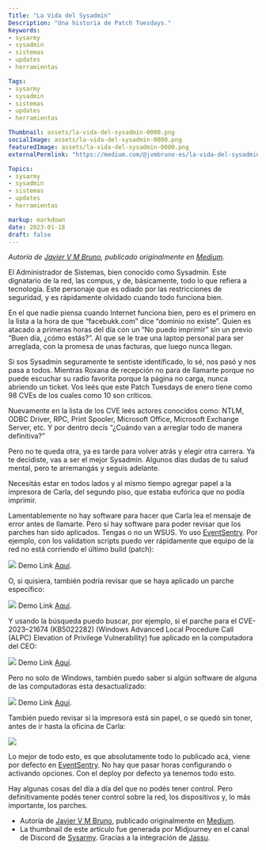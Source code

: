 ```yaml
---
Title: "La Vida del Sysadmin"
Description: "Una historia de Patch Tuesdays."
Keywords:
- sysarmy
- sysadmin
- sistemas
- updates
- herramientas

Tags:
- sysarmy
- sysadmin
- sistemas
- updates
- herramientas

Thumbnail: assets/la-vida-del-sysadmin-0000.png
socialImage: assets/la-vida-del-sysadmin-0000.png
featuredImage: assets/la-vida-del-sysadmin-0000.png
externalPermlink: "https://medium.com/@jvmbruno-es/la-vida-del-sysadmin-una-historia-de-patch-tuesdays-4641bfc1aac"

Topics:
- sysarmy
- sysadmin
- sistemas
- updates
- herramientas

markup: markdown
date: 2023-01-18
draft: false
---
```


_Autoría de [Javier V M Bruno](https://medium.com/@jvmbruno-es), publicado originalmente en [Medium](https://medium.com/@jvmbruno-es/la-vida-del-sysadmin-una-historia-de-patch-tuesdays-4641bfc1aac)._

El Administrador de Sistemas, bien conocido como Sysadmin. Este dignatario de la red, las compus, y de, básicamente, todo lo que refiera a tecnología. Este personaje que es odiado por las restricciones de seguridad, y es rápidamente olvidado cuando todo funciona bien.

En el que nadie piensa cuando Internet funciona bien, pero es el primero en la lista a la hora de que “facebukk.com” dice “dominio no existe”. Quien es atacado a primeras horas del día con un “No puedo imprimir” sin un previo “Buen día, ¿cómo estás?”. Al que se le trae una laptop personal para ser arreglada, con la promesa de unas facturas, que luego nunca llegan.

Si sos Sysadmin seguramente te sentiste identificado, lo sé, nos pasó y nos pasa a todos. Mientras Roxana de recepción no para de llamarte porque no puede escuchar su radio favorita porque la página no carga, nunca abriendo un ticket. Vos leés que este Patch Tuesdays de enero tiene como 98 CVEs de los cuales como 10 son críticos.

Nuevamente en la lista de los CVE leés actores conocidos como: NTLM, ODBC Driver, RPC, Print Spooler, Microsoft Office, Microsoft Exchange Server, etc. Y por dentro decís “¿Cuándo van a arreglar todo de manera definitiva?”

Pero no te queda otra, ya es tarde para volver atrás y elegir otra carrera. Ya te decidiste, vas a ser el mejor Sysadmin. Algunos días dudas de tu salud mental, pero te arremangás y seguís adelante.

Necesitás estar en todos lados y al mismo tiempo agregar papel a la impresora de Carla, del segundo piso, que estaba eufórica que no podía imprimir.

Lamentablemente no hay software para hacer que Carla lea el mensaje de error antes de llamarte. Pero sí hay software para poder revisar que los parches han sido aplicados. Tengas o no un WSUS. Yo uso [EventSentry](https://www.eventsentry.com/). Por ejemplo, con los validation scripts puedo ver rápidamente que equipo de la red no está corriendo el último build (patch):

![](assets/la-vida-del-sysadmin-1.png)
Demo Link [Aquí](http://demo.eventsentry.com/softwareinventory?search.type=detailed&search.refresh=&search.group=&search.agg=&search.union=&report=&pageDefault=&search.query=&search.fromDate=&hour=&minute=&meridian=&search.fromTime=&search.toDate=&hour=&minute=&meridian=&search.toTime=&search.limit=50&search.order=application.name&search.sort=asc&columns=recorddate&columns=group&columns=computer&columns=application&columns=version&columns=update&columns=check&columns=downloadurl&columns=endoflife&search.page=1&refresh=).

O, si quisiera, también podría revisar que se haya aplicado un parche específico:

![](assets/la-vida-del-sysadmin-2.png)
Demo Link [Aquí](http://demo.eventsentry.com/softwareinventory?search.type=detailed&search.refresh=&search.group=&search.agg=&search.union=&report=&pageDefault=&search.query=&search.fromDate=&hour=&minute=&meridian=&search.fromTime=&search.toDate=&hour=&minute=&meridian=&search.toTime=&search.limit=50&search.order=application.name&search.sort=asc&columns=recorddate&columns=group&columns=computer&columns=application&columns=version&columns=update&columns=check&columns=downloadurl&columns=endoflife&search.page=1&refresh=).

Y usando la búsqueda puedo buscar, por ejemplo, si el parche para el CVE-2023–21674 (KB5022282) (Windows Advanced Local Procedure Call (ALPC) Elevation of Privilege Vulnerability) fue aplicado en la computadora del CEO:

![](assets/la-vida-del-sysadmin-3.png)
Demo Link [Aquí](http://demo.eventsentry.com/softwareinventory?search.type=detailed&search.refresh=&search.group=&search.agg=&search.union=&report=&pageDefault=&search.query=&search.fromDate=&hour=&minute=&meridian=&search.fromTime=&search.toDate=&hour=&minute=&meridian=&search.toTime=&search.limit=50&search.order=application.name&search.sort=asc&columns=recorddate&columns=group&columns=computer&columns=application&columns=version&columns=update&columns=check&columns=downloadurl&columns=endoflife&search.page=1&refresh=).

Pero no solo de Windows, también puedo saber si algún software de alguna de las computadoras esta desactualizado:

![](assets/la-vida-del-sysadmin-4.png)
Demo Link [Aquí](http://demo.eventsentry.com/softwareinventory?search.type=detailed&search.refresh=&search.group=&search.agg=&search.union=&report=&pageDefault=&search.query=&search.fromDate=&hour=&minute=&meridian=&search.fromTime=&search.toDate=&hour=&minute=&meridian=&search.toTime=&search.limit=50&search.order=application.name&search.sort=asc&columns=recorddate&columns=group&columns=computer&columns=application&columns=version&columns=update&columns=check&columns=downloadurl&columns=endoflife&search.page=1&refresh=).

También puedo revisar si la impresora está sin papel, o se quedó sin toner, antes de ir hasta la oficina de Carla:

![](assets/la-vida-del-sysadmin-5.png)

Lo mejor de todo esto, es que absolutamente todo lo publicado acá, viene por defecto en [EventSentry](https://www.eventsentry.com/). No hay que pasar horas configurando o activando opciones. Con el deploy por defecto ya tenemos todo esto.

Hay algunas cosas del día a día del que no podés tener control. Pero definitivamente podés tener control sobre la red, los dispositivos y, lo más importante, los parches.

- Autoría de [Javier V M Bruno](https://medium.com/@jvmbruno-es), publicado originalmente en [Medium](https://medium.com/@jvmbruno-es/la-vida-del-sysadmin-una-historia-de-patch-tuesdays-4641bfc1aac).
- La thumbnail de este artículo fue generada por Midjourney en el canal de Discord de [Sysarmy](https://sysar.my/discord). Gracias a la integración de [Jassu](https://twitter.com/jassu).

